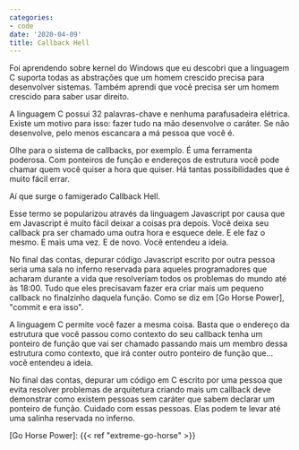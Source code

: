 ```yaml
---
categories:
- code
date: '2020-04-09'
title: Callback Hell
---
```


Foi aprendendo sobre kernel do Windows que eu descobri que a linguagem C suporta todas as abstrações que um homem crescido precisa para desenvolver sistemas. Também aprendi que você precisa ser um homem crescido para saber usar direito.

A linguagem C possui 32 palavras-chave e nenhuma parafusadeira elétrica. Existe um motivo para isso: fazer tudo na mão desenvolve o caráter. Se não desenvolve, pelo menos escancara a má pessoa que você é.

Olhe para o sistema de callbacks, por exemplo. É uma ferramenta poderosa. Com ponteiros de função e endereços de estrutura você pode chamar quem você quiser a hora que quiser. Há tantas possibilidades que é muito fácil errar.

Aí que surge o famigerado Callback Hell.

Esse termo se popularizou através da linguagem Javascript por causa que em Javascript é muito fácil deixar a coisas pra depois. Você deixa seu callback pra ser chamado uma outra hora e esquece dele. E ele faz o mesmo. E mais uma vez. E de novo. Você entendeu a ideia.

No final das contas, depurar código Javascript escrito por outra pessoa seria uma sala no inferno reservada para aqueles programadores que acharam durante a vida que resolveriam todos os problemas do mundo até às 18:00. Tudo que eles precisavam fazer era criar mais um pequeno callback no finalzinho daquela função. Como se diz em [Go Horse Power], "commit e era isso".

A linguagem C permite você fazer a mesma coisa. Basta que o endereço da estrutura que você passou como contexto do seu callback tenha um ponteiro de função que vai ser chamado passando mais um membro dessa estrutura como contexto, que irá conter outro ponteiro de função que... você entendeu a ideia.

No final das contas, depurar um código em C escrito por uma pessoa que evita resolver problemas de arquitetura criando mais um callback deve demonstrar como existem pessoas sem caráter que sabem declarar um ponteiro de função. Cuidado com essas pessoas. Elas podem te levar até uma salinha reservada no inferno.

[Go Horse Power]: {{< ref "extreme-go-horse" >}}